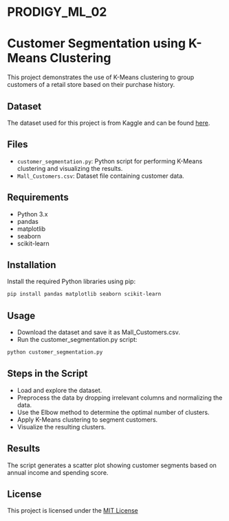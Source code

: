 # PRODIGY_ML_02

# Customer Segmentation using K-Means Clustering

This project demonstrates the use of K-Means clustering to group customers of a retail store based on their purchase history.

## Dataset

The dataset used for this project is from Kaggle and can be found [here](https://www.kaggle.com/datasets/vjchoudhary7/customer-segmentation-tutorial-in-python).

## Files

- `customer_segmentation.py`: Python script for performing K-Means clustering and visualizing the results.
- `Mall_Customers.csv`: Dataset file containing customer data.

## Requirements

- Python 3.x
- pandas
- matplotlib
- seaborn
- scikit-learn

## Installation

Install the required Python libraries using pip:

```bash
pip install pandas matplotlib seaborn scikit-learn
```
## Usage
- Download the dataset and save it as Mall_Customers.csv.
- Run the customer_segmentation.py script:
``` bash
python customer_segmentation.py
```
## Steps in the Script
- Load and explore the dataset.
- Preprocess the data by dropping irrelevant columns and normalizing the data.
- Use the Elbow method to determine the optimal number of clusters.
- Apply K-Means clustering to segment customers.
- Visualize the resulting clusters.

## Results
The script generates a scatter plot showing customer segments based on annual income and spending score.

## License
This project is licensed under the [MIT License](https://github.com/AyushGorlawar/PRODIGY_ML_02/blob/main/LICENSE)
